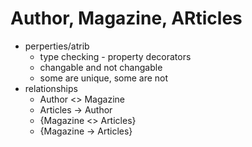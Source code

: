 # Author, Magazine, ARticles
- perperties/atrib
    - type checking - property decorators
    - changable and not changable
    - some are unique, some are not
- relationships
    - Author <> Magazine
    - Articles -> Author
    - {Magazine <> Articles}
    - {Magazine -> Articles}
